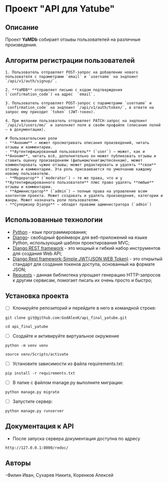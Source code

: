 # **Проект "API для Yatube"**

## ****Описание****
Проект **YaMDb** собирает отзывы пользователей на различные произведения.
## **Алгоритм регистрации пользователей**
    
    1. Пользователь отправляет POST-запрос на добавление нового пользователя с параметрами `email` и `username` на эндпоинт `/api/v1/auth/signup/`.
    
    2. **YaMDB** отправляет письмо с кодом подтверждения (`confirmation_code`) на адрес  `email`.
    
    3. Пользователь отправляет POST-запрос с параметрами `username` и `confirmation_code` на эндпоинт `/api/v1/auth/token/`, в ответе на запрос ему приходит `token` (JWT-токен).
    
    4. При желании пользователь отправляет PATCH-запрос на эндпоинт `/api/v1/users/me/` и заполняет поля в своём профайле (описание полей — в документации).
    
    # Пользовательские роли
    - **Аноним** — может просматривать описания произведений, читать отзывы и комментарии.
    - **Аутентифицированный пользователь** (`user`) — может, как и **Аноним**, читать всё, дополнительно он может публиковать отзывы и ставить оценку произведениям (фильмам/книгам/песенкам), может комментировать чужие отзывы; может редактировать и удалять **свои** отзывы и комментарии. Эта роль присваивается по умолчанию каждому новому пользователю.
    - **Модератор** (`moderator`) — те же права, что и у **Аутентифицированного пользователя** плюс право удалять **любые** отзывы и комментарии.
    - **Администратор** (`admin`) — полные права на управление всем контентом проекта. Может создавать и удалять произведения, категории и жанры. Может назначать роли пользователям. 
    - **Суперюзер Django** — обладет правами администратора (`admin`)
## ****Использованные технологии****
- [Python](https://www.python.org/) - язык программирования;
- [Django](https://django.fun/ru/docs/django/4.1/)- cвободный фреймворк для веб-приложений на языке Python, использующий шаблон проектирования MVC;
- [Django REST framework](https://www.django-rest-framework.org/) - это мощный и гибкий набор инструментов для создания Web API;
- [Django Rest framework-Simple JWT(JSON WEB Token)](https://django-rest-framework-simplejwt.readthedocs.io/en/latest/) - это открытый стандарт для создания токенов доступа, основанный на формате JSON;
- [Requests](https://requests.readthedocs.io/en/latest/index.html) - данная библиотека упрощает генерацию HTTP-запросов к другим сервисам, помогает писать их очень просто и быстро;

## **Установка проекта**
 - [ ] Клонируйте репозиторий и перейдите в него в командной строке:
```
git clone git@github.com:GodAlexK/api_final_yatube.git
```
```
cd api_final_yatube
```
 - [ ] Создайте и активируйте виртуальное окружение
```
python -m venv venv
```
```
source venv/Scripts/activate
```
 - [ ] Установите зависимости из файла requirements.txt:
```
pip install -r requirements.txt
```
 - [ ] В папке с файлом manage.py выполните миграции:
```
python manage.py migrate
```
 - [ ] Запустите сервер:
 ```
python manage.py runserver
```
## **Документация к API**
- После запуска сервера документация доступна по адресу
```
http://127.0.0.1:8000/redoc/
```


## **Авторы**
-Филин Иван, Сухарев Никита, Коренков Алексей
